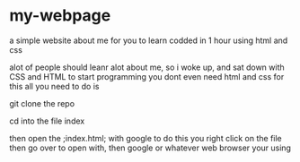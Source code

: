# my-webpage
a simple website about me for you to learn codded in 1 hour using html and css

alot of people should leanr alot about me, so i woke up, and sat down with CSS and HTML to start programming you dont even need html and css for this all you need to do is


git clone the repo 

cd into the file index

then open the ;index.html; with google to do this you right click on the file then go over to open with, then google or whatever web browser your using 
